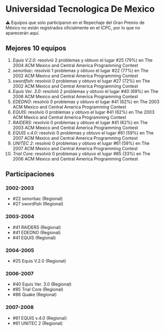 # Universidad Tecnologica De Mexico

:warning: Equipos que solo participaron en el Repechaje del Gran Premio de México no están registrados oficialmente en el ICPC, por lo que no aparecerán aquí.

## Mejores 10 equipos

1. _Equis V.2.0_: resolvió 2 problemas y obtuvo el lugar #25 (79%) en The 2004 ACM Mexico and Central America Programming Contest
1. _senorbac_: resolvió 1 problemas y obtuvo el lugar #22 (77%) en The 2002 ACM Mexico and Central America Programming Contest
1. _swordfish_: resolvió 0 problemas y obtuvo el lugar #27 (72%) en The 2002 ACM Mexico and Central America Programming Contest
1. _Equis Ver. 3.0_: resolvió 2 problemas y obtuvo el lugar #40 (69%) en The 2006 ACM Mexico and Central America Programming Contest
1. _EDEDNO_: resolvió 0 problemas y obtuvo el lugar #41 (62%) en The 2003 ACM Mexico and Central America Programming Contest
1. _EQUIS_: resolvió 0 problemas y obtuvo el lugar #41 (62%) en The 2003 ACM Mexico and Central America Programming Contest
1. _RAIDERS_: resolvió 0 problemas y obtuvo el lugar #41 (62%) en The 2003 ACM Mexico and Central America Programming Contest
1. _EQUIS v.4.0_: resolvió 0 problemas y obtuvo el lugar #61 (59%) en The 2007 ACM Mexico and Central America Programming Contest
1. _UNITEC 2_: resolvió 0 problemas y obtuvo el lugar #61 (59%) en The 2007 ACM Mexico and Central America Programming Contest
1. _Trial Core_: resolvió 0 problemas y obtuvo el lugar #85 (33%) en The 2006 ACM Mexico and Central America Programming Contest

## Participaciones

### 2002-2003

- #22 senorbac (Regional)
- #27 swordfish (Regional)

### 2003-2004

- #41 RAIDERS (Regional)
- #41 EDEDNO (Regional)
- #41 EQUIS (Regional)

### 2004-2005

- #25 Equis V.2.0 (Regional)

### 2006-2007

- #40 Equis Ver. 3.0 (Regional)
- #85 Trial Core (Regional)
- #86 Quake (Regional)

### 2007-2008

- #61 EQUIS v.4.0 (Regional)
- #61 UNITEC 2 (Regional)



